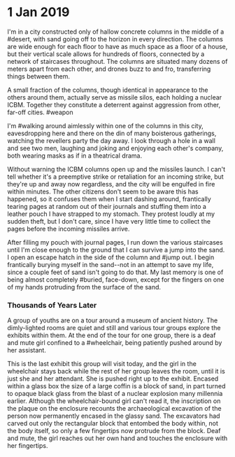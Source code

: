 # 1 Jan 2019

I'm in a city constructed only of hallow concrete columns in the middle of a #desert, with sand going off to the horizon in every direction.  The columns are wide enough for each floor to have as much space as a floor of a house, but their vertical scale allows for hundreds of floors, connected by a network of staircases throughout.  The columns are situated many dozens of meters apart from each other, and drones buzz to and fro, transferring things between them.

A small fraction of the columns, though identical in appearance to the others around them, actually serve as missile silos, each holding a nuclear ICBM.  Together they constitute a deterrent against aggression from other, far-off cities. #weapon

I'm #walking around aimlessly within one of the columns in this city, eavesdropping here and there on the din of many boisterous gatherings, watching the revellers party the day away.  I look through a hole in a wall and see two men, laughing and joking and enjoying each other's company, both wearing masks as if in a theatrical drama.

Without warning the ICBM columns open up and the missiles launch.  I can't tell whether it's a preemptive strike or retaliation for an incoming strike, but they're up and away now regardless, and the city will be engulfed in fire within minutes.  The other citizens don't seem to be aware this has happened, so it confuses them when I start dashing around, frantically tearing pages at random out of their journals and stuffing them into a leather pouch I have strapped to my stomach.  They protest loudly at my sudden theft, but I don't care, since I have very little time to collect the pages before the incoming missiles arrive.

After filling my pouch with journal pages, I run down the various staircases until I'm close enough to the ground that I can survive a jump into the sand.  I open an escape hatch in the side of the column and #jump out.  I begin frantically burying myself in the sand--not in an attempt to save my life, since a couple feet of sand isn't going to do that.  My last memory is one of being almost completely #buried, face-down, except for the fingers on one of my hands protruding from the surface of the sand.

### Thousands of Years Later

A group of youths are on a tour around a museum of ancient history.  The dimly-lighted rooms are quiet and still and various tour groups explore the exhibits within them.  At the end of the tour for one group, there is a deaf and mute girl confined to a #wheelchair, being patiently pushed around by her assistant.

This is the last exhibit this group will visit today, and the girl in the wheelchair stays back while the rest of her group leaves the room, until it is just she and her attendant.  She is pushed right up to the exhibit.  Encased within a glass box the size of a large coffin is a block of sand, in part turned to opaque black glass from the blast of a nuclear explosion many millennia earlier.  Although the wheelchair-bound girl can't read it, the inscription on the plaque on the enclosure recounts the archaeological excavation of the person now permanently encased in the glassy sand.  The excavators had carved out only the rectangular block that entombed the body within, not the body itself, so only a few fingertips now protrude from the block.  Deaf and mute, the girl reaches out her own hand and touches the enclosure with her fingertips.

